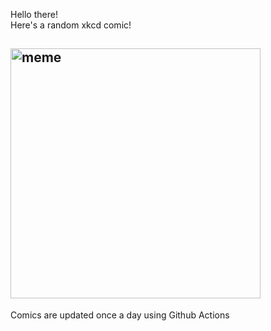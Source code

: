 Hello there! <br>Here's a random xkcd comic!<br>
## <img src="https://imgs.xkcd.com/comics/solar_panels.png" alt="meme" width="400"/><br>
Comics are updated once a day using Github Actions